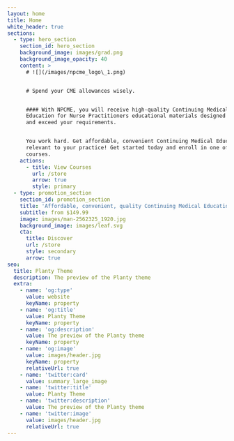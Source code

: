 ```yaml
---
layout: home
title: Home
white_header: true
sections:
  - type: hero_section
    section_id: hero_section
    background_image: images/grad.png
    background_image_opacity: 40
    content: >
      # ![](/images/npcme_logo\_1.png)


      # Spend your CME allowances wisely.


      #### With NPCME, you will receive high-quality Continuing Medical
      Education for Nurse Practitioners educational materials designed to meet
      and exceed your requirements.


      You work hard. Get affordable, convenient Continuing Medical Education
      relevant to your practice! Get started today and enroll in one of our
      courses.
    actions:
      - title: View Courses
        url: /store
        arrow: true
        style: primary
  - type: promotion_section
    section_id: promotion_section
    title: 'Affordable, convenient, quality Continuing Medical Education.'
    subtitle: from $149.99
    image: images/man-2562325_1920.jpg
    background_image: images/leaf.svg
    cta:
      title: Discover
      url: /store
      style: secondary
      arrow: true
seo:
  title: Planty Theme
  description: The preview of the Planty theme
  extra:
    - name: 'og:type'
      value: website
      keyName: property
    - name: 'og:title'
      value: Planty Theme
      keyName: property
    - name: 'og:description'
      value: The preview of the Planty theme
      keyName: property
    - name: 'og:image'
      value: images/header.jpg
      keyName: property
      relativeUrl: true
    - name: 'twitter:card'
      value: summary_large_image
    - name: 'twitter:title'
      value: Planty Theme
    - name: 'twitter:description'
      value: The preview of the Planty theme
    - name: 'twitter:image'
      value: images/header.jpg
      relativeUrl: true
---
```


